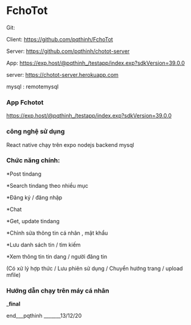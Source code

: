 # FchoTot
Git:

Client: https://github.com/pqthinh/FchoTot

Server: https://github.com/pqthinh/chotot-server

App:
https://exp.host/@pqthinh_/testapp/index.exp?sdkVersion=39.0.0

server: https://chotot-server.herokuapp.com

mysql : remotemysql

### App Fchotot
https://exp.host/@pqthinh_/testapp/index.exp?sdkVersion=39.0.0
### công nghệ sử dụng

React native chạy trên expo
nodejs backend
mysql

### Chức năng chính:

*Post tindang

*Search tindang theo nhiều mục

*Đăng ký / đăng nhập

*Chat

*Get, update tindang

*Chỉnh sửa thông tin cá nhân , mật khẩu

*Lưu danh sách tin / tìm kiếm 

*Xem thông tin tin dang / người đăng tin

(Có xử lý hợp thức / Lưu phiên sử dụng / Chuyển hướng trang / upload mfile)


### Hướng dẫn chạy trên máy cá nhân

___final__

end___pqthinh _______13/12/20
